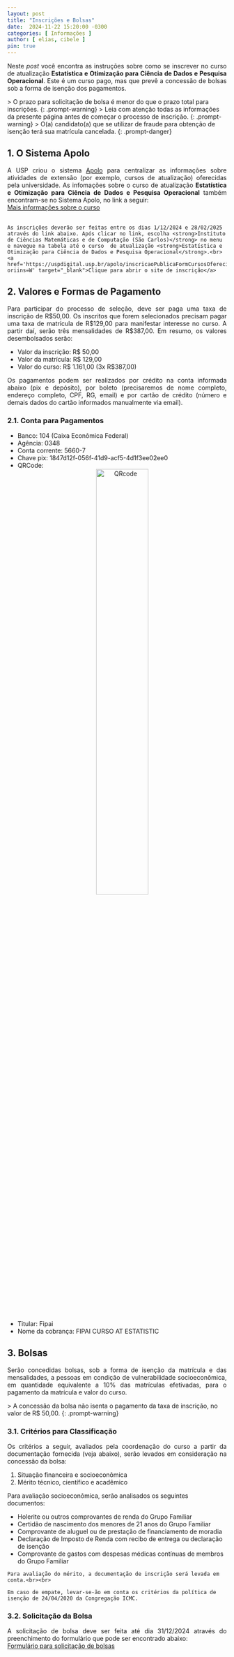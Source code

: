 ```yaml
---
layout: post
title: "Inscrições e Bolsas"
date:  2024-11-22 15:20:00 -0300
categories: [ Informações ]
author: [ elias, cibele ]
pin: true
---
```


<p style='text-align: justify;text-justify: inter-word;'>
    Neste <i>post</i> você encontra as instruções sobre como se inscrever no curso de atualização <strong>Estatística e Otimização para Ciência de Dados e Pesquisa Operacional</strong>. Este é um curso pago, mas que prevê a concessão de bolsas sob a forma de isenção dos pagamentos.
</p>
> O prazo para solicitação de bolsa é menor do que o prazo total para inscrições.
{: .prompt-warning}
> Leia com atenção todas as informações da presente página antes de começar o processo de inscrição.
{: .prompt-warning}
> O(a) candidato(a) que se utilizar de fraude para obtenção de isenção terá sua matrícula cancelada.
{: .prompt-danger}

## 1. O Sistema Apolo

<p style='text-align: justify;text-justify: inter-word;'>
    A USP criou o sistema <a href='https://uspdigital.usp.br/apolo/' target="_blank">Apolo</a> para centralizar as informações sobre atividades de extensão (por exemplo, cursos de atualização) oferecidas pela universidade. As infomações sobre o curso  de atualização <strong>Estatística e Otimização para Ciência de Dados e Pesquisa Operacional</strong> também encontram-se no Sistema Apolo, no link a seguir:<br>
    <a href='https://uspdigital.usp.br/apolo/apoObterCurso?cod_curso=550300012&cod_edicao=24001&numseqofeedi=1' target="_blank">Mais informações sobre o curso</a><br><br>

    As inscrições deverão ser feitas entre os dias 1/12/2024 e 28/02/2025 através do link abaixo. Após clicar no link, escolha <strong>Instituto de Ciências Matemáticas e de Computação (São Carlos)</strong> no menu e navegue na tabela até o curso  de atualização <strong>Estatística e Otimização para Ciência de Dados e Pesquisa Operacional</strong>.<br>
    <a href='https://uspdigital.usp.br/apolo/inscricaoPublicaFormCursosOferecidosListar?oriins=W' target="_blank">Clique para abrir o site de inscrição</a>
</p>

## 2. Valores e Formas de Pagamento

<p style='text-align: justify;text-justify: inter-word;'>
    Para participar do processo de seleção, deve ser paga uma taxa de inscrição de R$50,00. Os inscritos que forem selecionados precisam pagar uma taxa de matrícula de R$129,00 para manifestar interesse no curso. A partir daí, serão três mensalidades de R$387,00. Em resumo, os valores desembolsados serão:
        <ul>
            <li>Valor da inscrição: R$ 50,00</li>
            <li>Valor da matrícula: R$ 129,00</li>
            <li>Valor do curso: R$ 1.161,00 (3x R$387,00)</li>
        </ul>
</p>
<p style='text-align: justify;text-justify: inter-word;'>
    Os pagamentos podem ser realizados por crédito na conta informada abaixo (pix e depósito), por boleto (precisaremos de nome completo, endereço completo, CPF, RG, email) e por cartão de crédito (número e demais dados do cartão informados manualmente via email).
</p>

### 2.1. Conta para Pagamentos

<div style='width: 100%;'>
<p style='text-align: justify;text-justify: inter-word; width: 100%;'>
    <ul>
        <li>Banco: 104 (Caixa Econômica Federal)</li>
        <li>Agência: 0348</li>
        <li>Conta corrente: 5660-7</li>
        <li>Chave pix: 1847d12f-056f-41d9-acf5-4d1f3ee02ee0</li>
        <li>
            QRCode:
            <div style='text-align: center; width: 100%;'>
                <img src="{{site.url}}/images/QRcode.png" 
                    alt="QRcode" 
                    style="width: 50%;">
            </div> 
        </li>
        <li>Titular: Fipai</li>
        <li>Nome da cobrança: FIPAI CURSO AT ESTATISTIC</li>
    </ul>
</p>
</div>

## 3. Bolsas

<p style='text-align: justify;text-justify: inter-word;'>
Serão concedidas bolsas, sob a forma de isenção da matrícula e das mensalidades, a pessoas em condição de vulnerabilidade socioeconômica, em quantidade equivalente a 10% das matrículas efetivadas, para o pagamento da matrícula e valor do curso.
</p>
> A concessão da bolsa não isenta o pagamento da taxa de inscrição, no valor de R$ 50,00.
{: .prompt-warning}

### 3.1. Critérios para Classificação

<p style='text-align: justify;text-justify: inter-word;'>
    Os critérios a seguir, avaliados pela coordenação do curso a partir da documentação fornecida (veja abaixo), serão levados em consideração na concessão da bolsa:
    <ol>
        <li>Situação financeira e socioeconômica</li>
        <li>Mérito técnico, científico e acadêmico</li>
    </ol>
    Para avaliação socioeconômica, serão analisados os seguintes documentos:
    <ul>
        <li>Holerite ou outros comprovantes de renda do Grupo Familiar</li>
        <li>Certidão de nascimento dos menores de 21 anos do Grupo Familiar</li>
        <li>Comprovante de aluguel ou de prestação de financiamento de moradia</li>
        <li>Declaração de Imposto de Renda com recibo de entrega ou declaração de isenção</li>
        <li>Comprovante de gastos com despesas médicas contínuas de membros do Grupo Familiar</li>
    </ul>

    Para avaliação do mérito, a documentação de inscrição será levada em conta.<br><br>

    Em caso de empate, levar-se-ão em conta os critérios da política de isenção de 24/04/2020 da Congregação ICMC.
</p>

### 3.2. Solicitação da Bolsa

<p style='text-align: justify;text-justify: inter-word;'>
    A solicitação de bolsa deve ser feita até dia 31/12/2024 através do preenchimento do formulário que pode ser encontrado abaixo:<br>
    <a href='https://forms.gle/4wiu7Vc9aFya8h6U9' target='_blank'>Formulário para solicitação de bolsas</a><br><br>
</p>
